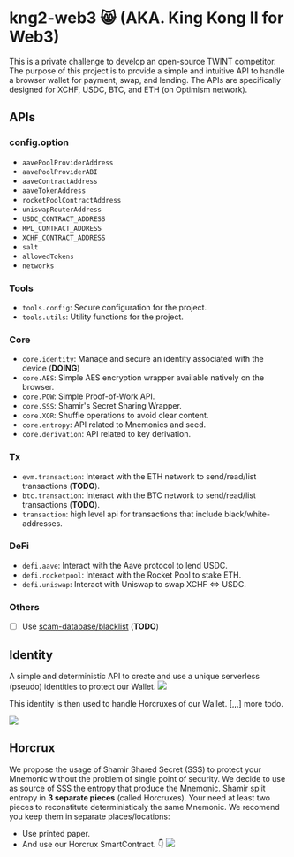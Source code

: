 # kng2-web3 😸 (AKA. King Kong II for Web3)
This is a private challenge to develop an open-source TWINT competitor.
The purpose of this project is to provide a simple and intuitive API to handle a browser wallet for payment, swap, and lending. The APIs are specifically designed for XCHF, USDC, BTC, and ETH (on Optimism network).

## APIs
### config.option
* `aavePoolProviderAddress`
* `aavePoolProviderABI`
* `aaveContractAddress`
* `aaveTokenAddress`
* `rocketPoolContractAddress`
* `uniswapRouterAddress` 
* `USDC_CONTRACT_ADDRESS`
* `RPL_CONTRACT_ADDRESS`
* `XCHF_CONTRACT_ADDRESS`
* `salt`
* `allowedTokens`
* `networks`

### Tools
- `tools.config`: Secure configuration for the project.
- `tools.utils`: Utility functions for the project.

### Core
- `core.identity`: Manage and secure an identity associated with the device (**DOING**)
- `core.AES`: Simple AES encryption wrapper available natively on the browser.
- `core.POW`: Simple Proof-of-Work API.
- `core.SSS`: Shamir's Secret Sharing Wrapper.
- `core.XOR`: Shuffle operations to avoid clear content.
- `core.entropy`: API related to Mnemonics and seed.
- `core.derivation`: API related to key derivation.

### Tx
- `evm.transaction`: Interact with the ETH network to send/read/list transactions (**TODO**).
- `btc.transaction`: Interact with the BTC network to send/read/list transactions (**TODO**).
- `transaction`: high level api for transactions that include  black/white-addresses.

### DeFi
- `defi.aave`: Interact with the Aave protocol to lend USDC.
- `defi.rocketpool`: Interact with the Rocket Pool to stake ETH.
- `defi.uniswap`: Interact with Uniswap to swap XCHF <=> USDC.

### Others
- [ ] Use [scam-database/blacklist](https://github.com/scamsniffer/scam-database/tree/main/blacklist) (**TODO**)


## Identity
A simple and deterministic API to create and use a unique serverless (pseudo) identities to protect our Wallet. 
[![](https://mermaid.ink/img/pako:eNqdV9uO4jgQ_ZUoo5EYLaDcL_02QLe0Umv3odl9aebBiR2wMDHrONPNNv3v49wgdi6waySUuE5VHZfLVc6HHlOI9Ad9y8Bxp61Xm1QT46_fV68ZpwzBWY7hD202m2nnbAfMs8Yo5d8vqIvEqiSLSpLlUWXwmEcExzOCQJJVolL_omafte99885ZW1znF5d596wt--a9c80cpbB62KQqFYZ_Ao7aXIS_-UzLM8RScECT1-bpx7dKvijlR_pmTl7FfzNd-mi83PKxamxYko2l5Pq3I8iyN8rglcNlSvFa_PSpfkDsADAUO_dRiDc636ED2ugP4hGiBOSEb_RpS_Q3YBhEBGUF5qNmr0cg3m8ZzYXtUvVthzmqFQu5WNABsNOSEsoqxJfH5ePy6amFyVBMU6igEjFg2xJHjGMZtMvIJDCmmmkYX6da6M0t33GNMDDs8Ou3LomFCAZiir7lCANeoR8M6l8I9lrwLgbsuWuFjmn6nuNLBhruvfrBbQL1AtbonbdjZNqmbRh9RFWkIYZl9jBSgGwbTcK5a9TDFFEdfGsTJDhFbX92OSR_MiFZKjIxXey34wlyBXRyIyrjatbi0PaN1aIjtmoxEEPyDhijbzsE4OgKEpryJ3DA5FQhNhuxKoaiPN4hrh2y4n2q_UQMghRMteK0EEX9Bf9bnzDTO763wwciRBbKUfqCguLXgqWi1I6EqRSXSx0KREzyTOz8SCQbRNtMJ2B1fXjG6X580zEnaHjXEdyi5_tWDmLRTNqkyqPrhnPP8kwvsCzHnmri1fc91_Zs0wqK8-TPQ8MMPcMPHFs6T5W54UiWcuVoRESwVDHPct5vGTq18xZvU0CGA1DJ16NHo0oN-i7YjhbRC663yP3vSJVmb0SCUHq8AUkpRx1m3cQqYfJCRYK6ACqY21tTtFFM065Pz_P6kYpbp_hJNeifHKUx-iM_RJJFteOJYtW1J-oqmJiGVfQq8We57lQz5k4oJSXhL326NxxY10A5UjPgINt31-_aThLFKkxefABCA0IFU8T8GW93fIRag7sDsgJsP7KFDezPnGcYojuQS3FP3BcXFLnv2aZnqxuO1veFpgWWAxQlsZ8kLeSW4Xb3IEWclGIAadpjahSpMlRwMcO8u4okCcRQYXI2ImlzKQQnpZDJiLIIjGwBEg2UKSFyXUsMFaTWug4qJuLWWqCGrjgJJmR9OiJjqBA2AHOoxTUA61ofbcO5fYts9Oyrnmld9QYvf42e09Lzvfv9uVe92X9w57VumPc781skg2DQW6H2uUk_xYdEfoTii-URYtEO9YcEkAxNdZBz-nJKY_2Bsxw1oBUG4jPnUKM-fwGvpyvR)](https://mermaid-js.github.io/mermaid-live-editor/edit/#pako:eNqdV9uO4jgQ_ZUoo5EYLaDcL_02QLe0Umv3odl9aebBiR2wMDHrONPNNv3v49wgdi6waySUuE5VHZfLVc6HHlOI9Ad9y8Bxp61Xm1QT46_fV68ZpwzBWY7hD202m2nnbAfMs8Yo5d8vqIvEqiSLSpLlUWXwmEcExzOCQJJVolL_omafte99885ZW1znF5d596wt--a9c80cpbB62KQqFYZ_Ao7aXIS_-UzLM8RScECT1-bpx7dKvijlR_pmTl7FfzNd-mi83PKxamxYko2l5Pq3I8iyN8rglcNlSvFa_PSpfkDsADAUO_dRiDc636ED2ugP4hGiBOSEb_RpS_Q3YBhEBGUF5qNmr0cg3m8ZzYXtUvVthzmqFQu5WNABsNOSEsoqxJfH5ePy6amFyVBMU6igEjFg2xJHjGMZtMvIJDCmmmkYX6da6M0t33GNMDDs8Ou3LomFCAZiir7lCANeoR8M6l8I9lrwLgbsuWuFjmn6nuNLBhruvfrBbQL1AtbonbdjZNqmbRh9RFWkIYZl9jBSgGwbTcK5a9TDFFEdfGsTJDhFbX92OSR_MiFZKjIxXey34wlyBXRyIyrjatbi0PaN1aIjtmoxEEPyDhijbzsE4OgKEpryJ3DA5FQhNhuxKoaiPN4hrh2y4n2q_UQMghRMteK0EEX9Bf9bnzDTO763wwciRBbKUfqCguLXgqWi1I6EqRSXSx0KREzyTOz8SCQbRNtMJ2B1fXjG6X580zEnaHjXEdyi5_tWDmLRTNqkyqPrhnPP8kwvsCzHnmri1fc91_Zs0wqK8-TPQ8MMPcMPHFs6T5W54UiWcuVoRESwVDHPct5vGTq18xZvU0CGA1DJ16NHo0oN-i7YjhbRC663yP3vSJVmb0SCUHq8AUkpRx1m3cQqYfJCRYK6ACqY21tTtFFM065Pz_P6kYpbp_hJNeifHKUx-iM_RJJFteOJYtW1J-oqmJiGVfQq8We57lQz5k4oJSXhL326NxxY10A5UjPgINt31-_aThLFKkxefABCA0IFU8T8GW93fIRag7sDsgJsP7KFDezPnGcYojuQS3FP3BcXFLnv2aZnqxuO1veFpgWWAxQlsZ8kLeSW4Xb3IEWclGIAadpjahSpMlRwMcO8u4okCcRQYXI2ImlzKQQnpZDJiLIIjGwBEg2UKSFyXUsMFaTWug4qJuLWWqCGrjgJJmR9OiJjqBA2AHOoxTUA61ofbcO5fYts9Oyrnmld9QYvf42e09Lzvfv9uVe92X9w57VumPc781skg2DQW6H2uUk_xYdEfoTii-URYtEO9YcEkAxNdZBz-nJKY_2Bsxw1oBUG4jPnUKM-fwGvpyvR)

This identity is then used to handle Horcruxes of our Wallet.
[,,,] more todo.

[![](https://mermaid.ink/img/pako:eNqdV_uP4jYQ_lesnE5ieyzN-4F0lbqP01Vd9SqxbX84TieTOGAREuo4u0tX-793nAfEzgNaI0HMfDOe-TyecV61MIuINtdyjjm5o3jN8O76yVymCMbXH76h6-ufUE5CRvgc4YJvJkVOWIp3ZLrHef6csegKfWwgstpisfgxRXO02OAdZWhRQsSMkQpYAQR0R18Iq_6sLI38uy9WCQ1_JYd5_YhoRFJO-QHlGzypkFeVWmmh1NpkLGTFC6xXSY5Wqgh51jh1ArYElSjNOEGMrjccZXElgvDEL16Tr2BxSw7f0EdU0JSbjjs5mroSFupABNGDTL4iZVRKbVYbrR5RY6clOqKFvOFpfnw6-lBuYkGjk-bRmNDE34Hak-xIeI-snJYCcAs2__PPE7D7oSdb_vjlrlJ7k8npce4CXuj3HmZaf1aY37_8NSKVgxTgk2COHF3XdzkCnrNn-DbKaRvfDbw2_wE0ZIbfqozQptqOsB2mEZzBVyFaanxDdmSpzeExIjEuEr7Upi3Rn5hRvEpILjCvlbmltsLhds2yIo0q1ecN5aRWFPI9ozvMDrdZkrEK8e7-9v7206cWBrYlSyMFFcOI2pY4YZzKoE2eTHx9Kih5P0WBOzM929EDX7eC91ddJ24gDwhT9E0bDLhC3x_UPzrYa8E9GrBmjhnYhuG5ticZaHzv1ffPO1AH8EheeJsjwzIsXe9zVEVCzuim0eORAmTr1SSYiYwrhwGsDs7aDiY0Je31rHJI68kOyVLIxPRmux5PkBOgkxurklejFgeWp9_ddMRmLcYwpNUxY9nzhuBoNII4S_kn6CjJoUIslxAVI6si3ECHgBMJ8yl6IizCKZ4icVoSRX1B_6lPmOHuX9r04RVJbpSj9I744tOCpdA0R2gqxWWoQ0SESZHDzo8w2SDaZjqE1fXhgabb8U2nPCHDu06iNXm4LHIcQrdrO1UeXSeYuaZruL5p2tYUwdTzXMdyLcP0xXnyZoFuBK7u-bYlnafK3DCTpVw5GqsEvFQxD3Lerxk5tPOWrlOcDBNQyR9Hj0aVGtkLeDtaRI-43iL3v5kqzZ5hIsmy_RmIuMJ0POsmVgmTA4UEdXCkYM5vDX3CnGZpd03XdfuRyrK2-Eg16O-CpCH5rditJItqx4Ni1bUHdRVPDN0UvQq-TMeZIn1mB1JSJnzRp3tmAfNElC01A47zbTd-x7LjVajC5OB9HOhRpGAE5w_iEjriWoO7AHKH2XZkCxvYl4LncDG7AHkL9-qtuKDIfc8yXEvdcPJ4GTUtsEzQKg69OG4h14y2u0cieFKKQZSlPaZGkaqHCi5klHejiGMfhgqTs5FIm5tF-KAUMhlRFoGRLSDQQJlCkeOYMFSQWus6qDCBC7tADV1xYpokj4c90YcKYQMwhlpcAzBP9dHS7fO3yEbPOukZ5klv8PLX6NktPc-9fD3npHf9H5ZzWzfMyxfzWk76_uBqQg3eJd7gRaLYR_D2dB9RaIfaPMZJTqYavGhmi0MaanPOCtKA6hf9GvX2LwDosTY)](https://mermaid-js.github.io/mermaid-live-editor/edit/#pako:eNqdV_uP4jYQ_lesnE5ieyzN-4F0lbqP01Vd9SqxbX84TieTOGAREuo4u0tX-793nAfEzgNaI0HMfDOe-TyecV61MIuINtdyjjm5o3jN8O76yVymCMbXH76h6-ufUE5CRvgc4YJvJkVOWIp3ZLrHef6csegKfWwgstpisfgxRXO02OAdZWhRQsSMkQpYAQR0R18Iq_6sLI38uy9WCQ1_JYd5_YhoRFJO-QHlGzypkFeVWmmh1NpkLGTFC6xXSY5Wqgh51jh1ArYElSjNOEGMrjccZXElgvDEL16Tr2BxSw7f0EdU0JSbjjs5mroSFupABNGDTL4iZVRKbVYbrR5RY6clOqKFvOFpfnw6-lBuYkGjk-bRmNDE34Hak-xIeI-snJYCcAs2__PPE7D7oSdb_vjlrlJ7k8npce4CXuj3HmZaf1aY37_8NSKVgxTgk2COHF3XdzkCnrNn-DbKaRvfDbw2_wE0ZIbfqozQptqOsB2mEZzBVyFaanxDdmSpzeExIjEuEr7Upi3Rn5hRvEpILjCvlbmltsLhds2yIo0q1ecN5aRWFPI9ozvMDrdZkrEK8e7-9v7206cWBrYlSyMFFcOI2pY4YZzKoE2eTHx9Kih5P0WBOzM929EDX7eC91ddJ24gDwhT9E0bDLhC3x_UPzrYa8E9GrBmjhnYhuG5ticZaHzv1ffPO1AH8EheeJsjwzIsXe9zVEVCzuim0eORAmTr1SSYiYwrhwGsDs7aDiY0Je31rHJI68kOyVLIxPRmux5PkBOgkxurklejFgeWp9_ddMRmLcYwpNUxY9nzhuBoNII4S_kn6CjJoUIslxAVI6si3ECHgBMJ8yl6IizCKZ4icVoSRX1B_6lPmOHuX9r04RVJbpSj9I744tOCpdA0R2gqxWWoQ0SESZHDzo8w2SDaZjqE1fXhgabb8U2nPCHDu06iNXm4LHIcQrdrO1UeXSeYuaZruL5p2tYUwdTzXMdyLcP0xXnyZoFuBK7u-bYlnafK3DCTpVw5GqsEvFQxD3Lerxk5tPOWrlOcDBNQyR9Hj0aVGtkLeDtaRI-43iL3v5kqzZ5hIsmy_RmIuMJ0POsmVgmTA4UEdXCkYM5vDX3CnGZpd03XdfuRyrK2-Eg16O-CpCH5rditJItqx4Ni1bUHdRVPDN0UvQq-TMeZIn1mB1JSJnzRp3tmAfNElC01A47zbTd-x7LjVajC5OB9HOhRpGAE5w_iEjriWoO7AHKH2XZkCxvYl4LncDG7AHkL9-qtuKDIfc8yXEvdcPJ4GTUtsEzQKg69OG4h14y2u0cieFKKQZSlPaZGkaqHCi5klHejiGMfhgqTs5FIm5tF-KAUMhlRFoGRLSDQQJlCkeOYMFSQWus6qDCBC7tADV1xYpokj4c90YcKYQMwhlpcAzBP9dHS7fO3yEbPOukZ5klv8PLX6NktPc-9fD3npHf9H5ZzWzfMyxfzWk76_uBqQg3eJd7gRaLYR_D2dB9RaIfaPMZJTqYavGhmi0MaanPOCtKA6hf9GvX2LwDosTY)

## Horcrux
We propose the usage of Shamir Shared Secret (SSS) to protect your Mnemonic without the problem of single point of security. We decide to use as source of SSS the entropy that produce the Mnemonic. Shamir split entropy in **3 separate pieces** (called Horcruxes). Your need at least two pieces to reconstitute deterministicaly the same Mnemonic. We recomend you keep them in separate places/locations:

* Use printed paper.
* And use our Horcrux SmartContract. 👇
[![](https://mermaid.ink/img/pako:eNqdV-lu20YQfhWCQQC5lVneh4AYqC8YiNH8sFAEiIJiSQ6lrXgoy6VtxchL5RH6ZN3lIZHLQ2pXgGFyvrm-mZ1dvslBFoK8kHOKKNxitCYouXzWV-kqldjaZCQgxetvqXR5eSU9VE9KQIChZ4qiXEgLaUcyCgGFUMo3iADDZpH0tEEJJpWRXeHHOPgI-wkjOc0IWoO0ZajGeRnTIP5NElalwNeXX76WbrhB-MLMfV1IzyguYABD4FuBCSxqr424fl1D_ma5tQJMipxKPkiQ7OiY0tF3C9B6yTF3y4fPyvJzbbkWfJAKnFLdsmdlyBdH7QbOVXn4leQHp6oma4O43g7l-UtGwosO1wRCgKTkrkLjEFKK6X5W5EBSlMAJfLcULfFUKZpYStPoLxbhUdYEMCQrH1tEsv75WNbx6eH3WYHDXw9J_vNT-nB17C-R7FrxQNqCVQmFjbBi_EpK8Cvr3UOn18zKczkBkiAcst3xxl-uZLqBBFbygv0bQoSKmK7keUv0JyIY-THkHPNWGVrJPgq2a5IVaVipvmwwhVqRy3cEJ4jsb7I4IxXi3d3N3c39fQuTQ5CloYCK2ArbligQirugTR7PXHUuaar6fi55tqI7pqV6rmp47y_6QVwzVoEI-rrJDNhc3x3VPwQ4aME-GDAUS_dMTXNs0-kYaGIf1HdPB1AnsIRX2uZIMzRDVYcCFZEqW7o2EJEAJGt_5imWWi-NsTr61A4wxim0_Rnl6vjrBtSVsk5Mr7fr6QY5Anq94Ze8arXYMxz19ron1msxYqvjHRGSvWzY5pnMIMpSes_mfryvEKsVy4qAXwQboFKS8-e59AwkRCmaS3y3xIL6E_5e7zDN3r226UM-xNfCVnoHLv-1YCk7ziZoKsVlqmNEBDEb8EAmmGwQbTM9wur58IjT7XTRMY1hvOoQruHxvMxRwMZaO6hy61qeYuu2Zru6bhpziT06jm0ZtqHpLt9PjuKpmmerjmsanf1UmRtnspQLW8OPWZQi5rHb92vC5nSrb_E6RfE4AZV8Obk1qtbIXlm0k0P0gBsccv-bqdLsCSbiLNudgKTsFtWLrN9YJaybKGtQC4UC5nRp8DOiOEv7Pm3bHkYKbk3-68ygbwWkAfxRJH7HonjisWHVt8fmKpppqs7PKvZHt6y5pCqm12nKmD4N6Z5woB-JMjuHAUX5tp-_ZZiRH4iwbvIu8tQwFDCc80e83tCJ0BrcGZBbRLYTJWxgnwqas-vUGcgbdk3a8gtK99wzNNsQCw7L86hpgbsE-VHgRFELuSa4fXrEnCdhGIRZOmBqEilGKOACgmk_iyhy2RJh3W6ETnGzEO2FQdZFlENgogTADlAiUGRZOlsiSJx1PVQQs-svR41dcSIcx8v9DtSxQdgAtLEjrgHox_loqObpW2SjZxz1NP2oN3r5a_TMlp5jn-_POupd_gd3duuGeb4zpxWk645642rs-4x_SBS7kH0-3YWYHYfyIkJxDnMZFTR72qeBvKCkgAZUf4LXqB__Apyck0k)](https://mermaid-js.github.io/mermaid-live-editor/edit/#pako:eNqdV-lu20YQfhWCQQC5lVneh4AYqC8YiNH8sFAEiIJiSQ6lrXgoy6VtxchL5RH6ZN3lIZHLQ2pXgGFyvrm-mZ1dvslBFoK8kHOKKNxitCYouXzWV-kqldjaZCQgxetvqXR5eSU9VE9KQIChZ4qiXEgLaUcyCgGFUMo3iADDZpH0tEEJJpWRXeHHOPgI-wkjOc0IWoO0ZajGeRnTIP5NElalwNeXX76WbrhB-MLMfV1IzyguYABD4FuBCSxqr424fl1D_ma5tQJMipxKPkiQ7OiY0tF3C9B6yTF3y4fPyvJzbbkWfJAKnFLdsmdlyBdH7QbOVXn4leQHp6oma4O43g7l-UtGwosO1wRCgKTkrkLjEFKK6X5W5EBSlMAJfLcULfFUKZpYStPoLxbhUdYEMCQrH1tEsv75WNbx6eH3WYHDXw9J_vNT-nB17C-R7FrxQNqCVQmFjbBi_EpK8Cvr3UOn18zKczkBkiAcst3xxl-uZLqBBFbygv0bQoSKmK7keUv0JyIY-THkHPNWGVrJPgq2a5IVaVipvmwwhVqRy3cEJ4jsb7I4IxXi3d3N3c39fQuTQ5CloYCK2ArbligQirugTR7PXHUuaar6fi55tqI7pqV6rmp47y_6QVwzVoEI-rrJDNhc3x3VPwQ4aME-GDAUS_dMTXNs0-kYaGIf1HdPB1AnsIRX2uZIMzRDVYcCFZEqW7o2EJEAJGt_5imWWi-NsTr61A4wxim0_Rnl6vjrBtSVsk5Mr7fr6QY5Anq94Ze8arXYMxz19ron1msxYqvjHRGSvWzY5pnMIMpSes_mfryvEKsVy4qAXwQboFKS8-e59AwkRCmaS3y3xIL6E_5e7zDN3r226UM-xNfCVnoHLv-1YCk7ziZoKsVlqmNEBDEb8EAmmGwQbTM9wur58IjT7XTRMY1hvOoQruHxvMxRwMZaO6hy61qeYuu2Zru6bhpziT06jm0ZtqHpLt9PjuKpmmerjmsanf1UmRtnspQLW8OPWZQi5rHb92vC5nSrb_E6RfE4AZV8Obk1qtbIXlm0k0P0gBsccv-bqdLsCSbiLNudgKTsFtWLrN9YJaybKGtQC4UC5nRp8DOiOEv7Pm3bHkYKbk3-68ygbwWkAfxRJH7HonjisWHVt8fmKpppqs7PKvZHt6y5pCqm12nKmD4N6Z5woB-JMjuHAUX5tp-_ZZiRH4iwbvIu8tQwFDCc80e83tCJ0BrcGZBbRLYTJWxgnwqas-vUGcgbdk3a8gtK99wzNNsQCw7L86hpgbsE-VHgRFELuSa4fXrEnCdhGIRZOmBqEilGKOACgmk_iyhy2RJh3W6ETnGzEO2FQdZFlENgogTADlAiUGRZOlsiSJx1PVQQs-svR41dcSIcx8v9DtSxQdgAtLEjrgHox_loqObpW2SjZxz1NP2oN3r5a_TMlp5jn-_POupd_gd3duuGeb4zpxWk645642rs-4x_SBS7kH0-3YWYHYfyIkJxDnMZFTR72qeBvKCkgAZUf4LXqB__Apyck0k)